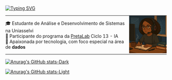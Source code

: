 #
[![Typing SVG](https://readme-typing-svg.demolab.com?font=Fira+Code&duration=3000&pause=1000&color=8784FF&width=435&lines=HI%2C+WELCOME+!+!+!;My+name+is+Jord%C3%A2nia+Gabrielle)](https://git.io/typing-svg)

<table style="border: none;">
  <tr>
    <td style="border: none; padding: 0;">🎓 Estudante de Análise e Desenvolvimento de Sistemas na Uniasselvi <br>
    🚀 Participante do programa da <a href="https://www.pretalab.com/">PretaLab</a> Ciclo 13 - IA <br>
    💜 Apaixonada por tecnologia, com foco especial na área de <strong>dados</strong>
    </td>
    <td style="border: none; padding: 0;"><img src="imagem/projetogithubjordaniagabrielle.png" alt="Minha Imagem" width="150"></td>
  </tr>
</table>





[![Anurag's GitHub stats-Dark](https://github-readme-stats.vercel.app/api?username=jordaniagabrielle&show_icons=true&theme=blue_navy#gh-dark-mode-only)](https://github.com/jordaniagabrielle/github-readme-stats#gh-dark-mode-only)

[![Anurag's GitHub stats-Light](https://github-readme-stats.vercel.app/api?username=jordaniagabrielle&show_icons=true&theme=default#gh-light-mode-only)](https://github.com/jordaniagabrielle/github-readme-stats#gh-light-mode-only)
